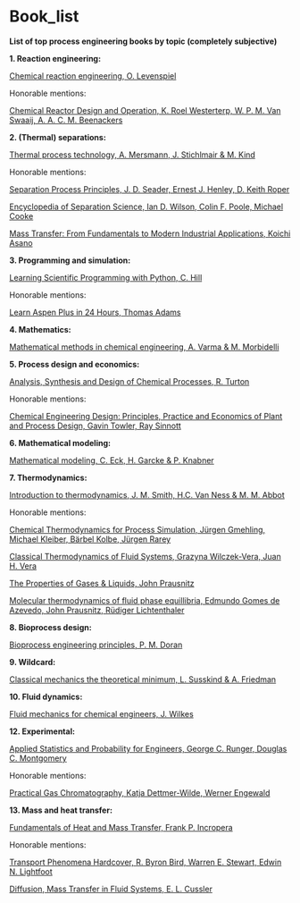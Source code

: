 # Book_list
**List of top process engineering books by topic (completely subjective)**

**1. Reaction engineering:**

[Chemical reaction engineering, O. Levenspiel]( https://www.wiley-vch.de/de/fachgebiete/ingenieurwesen/chemical-reaction-engineering-978-0-471-25424-9) 

Honorable mentions:

[Chemical Reactor Design and Operation, K. Roel Westerterp, W. P. M. Van Swaaij, A. A. C. M. Beenackers](https://www.amazon.com/Chemical-Reactor-Design-Operation-2E/dp/0471917303)

**2. (Thermal) separations:**

[Thermal process technology, A. Mersmann, J. Stichlmair & M. Kind](https://www.lehmanns.de/shop/wirtschaft/22734958-9783642125256-thermal-separation-technology)

Honorable mentions:

[Separation Process Principles,  J. D. Seader, Ernest J. Henley, D. Keith Roper](https://www.amazon.com/Separation-Process-Principles-Applications-Simulators/dp/0470481838)

[Encyclopedia of Separation Science, Ian D. Wilson, Colin F. Poole, Michael Cooke](https://www.amazon.de/-/en/Ian-D-Wilson/dp/0122267702)

[Mass Transfer: From Fundamentals to Modern Industrial Applications, Koichi Asano](https://www.wiley.com/en-us/Mass+Transfer%3A+From+Fundamentals+to+Modern+Industrial+Applications-p-9783527609086)

**3. Programming and simulation:**

[Learning Scientific Programming with Python, C. Hill](https://www.cambridge.org/core/books/learning-scientific-programming-with-python/3D264483BC7B380A3059B3861C661237) 

Honorable mentions:

[Learn Aspen Plus in 24 Hours, Thomas Adams](https://www.amazon.de/-/en/Thomas-Adams/dp/126011645X)

**4. Mathematics:**

[Mathematical methods in chemical engineering, A. Varma & M. Morbidelli](https://www.waterstones.com/book/mathematical-methods-in-chemical-engineering/arvind-varma/massimo-morbidelli/9780195098211)

**5. Process design and economics:**

[Analysis, Synthesis and Design of Chemical Processes, R. Turton](https://www.lehmanns.de/shop/technik/39289638-9780134177403-analysis-synthesis-and-design-of-chemical-processes)

Honorable mentions:

[Chemical Engineering Design: Principles, Practice and Economics of Plant and Process Design,  Gavin Towler, Ray Sinnott](https://www.amazon.de/Chemical-Engineering-Design-Principles-Economics/dp/0080966594/ref=asc_df_0080966594/?tag=googshopde-21&linkCode=df0&hvadid=310696713837&hvpos=&hvnetw=g&hvrand=9435437285737898087&hvpone=&hvptwo=&hvqmt=&hvdev=c&hvdvcmdl=&hvlocint=&hvlocphy=9041832&hvtargid=pla-489268787218&psc=1&th=1&psc=1&tag=&ref=&adgrpid=64755475434&hvpone=&hvptwo=&hvadid=310696713837&hvpos=&hvnetw=g&hvrand=9435437285737898087&hvqmt=&hvdev=c&hvdvcmdl=&hvlocint=&hvlocphy=9041832&hvtargid=pla-489268787218)

**6. Mathematical modeling:**

[Mathematical modeling, C. Eck, H. Garcke & P. Knabner](https://link.springer.com/book/10.1007/978-3-662-54335-1)

**7. Thermodynamics:**

[Introduction to thermodynamics, J. M. Smith, H.C. Van Ness & M. M. Abbot](https://www.amazon.de/Introduction-Chemical-Engineering-Thermodynamics-Taschenbuch/dp/B011MDWV2S)

Honorable mentions:

[Chemical Thermodynamics for Process Simulation, Jürgen Gmehling, Michael Kleiber, Bärbel Kolbe, Jürgen Rarey](https://www.amazon.de/Chemical-Thermodynamics-Process-Simulation-Gmehling/dp/3527343253/ref=asc_df_3527343253/?tag=googshopde-21&linkCode=df0&hvadid=310696713837&hvpos=&hvnetw=g&hvrand=9715639143336846732&hvpone=&hvptwo=&hvqmt=&hvdev=c&hvdvcmdl=&hvlocint=&hvlocphy=9041847&hvtargid=pla-771669953477&psc=1&th=1&psc=1&tag=&ref=&adgrpid=64755475434&hvpone=&hvptwo=&hvadid=310696713837&hvpos=&hvnetw=g&hvrand=9715639143336846732&hvqmt=&hvdev=c&hvdvcmdl=&hvlocint=&hvlocphy=9041847&hvtargid=pla-771669953477)

[Classical Thermodynamics of Fluid Systems, Grazyna Wilczek-Vera, Juan H. Vera](https://www.amazon.de/-/en/Professor-Emeritus-McGill-University-Montreal/dp/1498767273)

[The Properties of Gases & Liquids, John Prausnitz](https://books.google.de/books/about/The_Properties_of_Gases_and_Liquids_5E.html?id=9tGclC3ZRX0C&redir_esc=y)

[Molecular thermodynamics of fluid phase equillibria, Edmundo Gomes de Azevedo, John Prausnitz, Rüdiger Lichtenthaler](https://books.google.de/books?id=VSwc1XUmYpcC&printsec=frontcover&dq=thermodynamics+prentice+hall&hl=en&newbks=1&newbks_redir=0&sa=X&redir_esc=y#v=onepage&q&f=false)

**8. Bioprocess design:**

[Bioprocess engineering principles, P. M. Doran](https://books.google.de/books/about/Bioprocess_Engineering_Principles.html?id=wZSylDhgEXMC&redir_esc=y)

**9. Wildcard:**

[Classical mechanics the theoretical minimum, L. Susskind & A. Friedman](https://www.amazon.de/-/en/Leonard-Susskind/dp/0141976225)

**10. Fluid dynamics:**

[Fluid mechanics for chemical engineers, J. Wilkes](https://www.amazon.de/Fluid-Mechanics-Chemical-Engineers-Microfluidics/dp/013471282X)

**12. Experimental:**

[Applied Statistics and Probability for Engineers, George C. Runger, Douglas C. Montgomery](https://www.oreilly.com/library/view/applied-statistics-and/9780470053041/)

Honorable mentions:

[Practical Gas Chromatography, Katja Dettmer-Wilde, Werner Engewald](https://link.springer.com/book/10.1007/978-3-642-54640-2)

**13. Mass and heat transfer:**

[Fundamentals of Heat and Mass Transfer, Frank P. Incropera](https://www.wob.com/de-de/buecher/frank-p-incropera/fundamentals-of-heat-and-mass-transfer/9780471386506/GOR006618011?cq_src=google_ads&cq_cmp=17939935188&cq_con=&cq_med=pla&cq_plac=&cq_net=x&gclid=EAIaIQobChMI6sr1uMjDgQMVIgIGAB0R6gFrEAQYBiABEgLm7vD_BwE)

Honorable mentions:

[Transport Phenomena Hardcover,  R. Byron Bird, Warren E. Stewart, Edwin N. Lightfoot](https://www.amazon.de/Transport-Phenomena-R-Byron-Bird/dp/0470115394)

[Diffusion, Mass Transfer in Fluid Systems, E. L. Cussler](https://www.cambridge.org/de/universitypress/subjects/engineering/chemical-engineering/diffusion-mass-transfer-fluid-systems-3rd-edition?format=HB&isbn=9780521871211)
